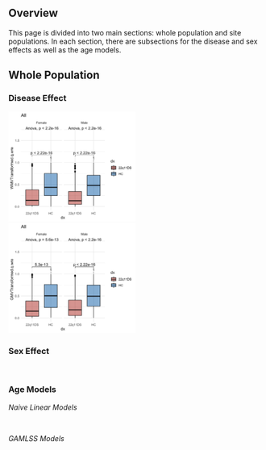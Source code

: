 ## Overview

This page is divided into two main sections: whole population and site populations. In each section, there are subsections for the disease and sex effects as well as the age models.

## Whole Population

### Disease Effect

<img src="figs/population_diseaseeffect_WMV.png" width="50%"/>

<img src="figs/population_diseaseeffect_GMV.png" width="50%"/>


### Sex Effect

![]()

### Age Models

*Naive Linear Models*

![]()

*GAMLSS Models*

![]()


